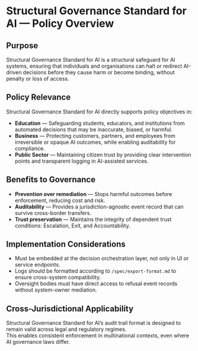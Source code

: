 # Structural Governance Standard for AI — Policy Overview

## Purpose
Structural Governance Standard for AI is a structural safeguard for AI systems, ensuring that individuals and organisations can halt or redirect AI-driven decisions before they cause harm or become binding, without penalty or loss of access.

## Policy Relevance
Structural Governance Standard for AI directly supports policy objectives in:
- **Education** — Safeguarding students, educators, and institutions from automated decisions that may be inaccurate, biased, or harmful.
- **Business** — Protecting customers, partners, and employees from irreversible or opaque AI outcomes, while enabling auditability for compliance.
- **Public Sector** — Maintaining citizen trust by providing clear intervention points and transparent logging in AI-assisted services.

## Benefits to Governance
- **Prevention over remediation** — Stops harmful outcomes before enforcement, reducing cost and risk.
- **Auditability** — Provides a jurisdiction-agnostic event record that can survive cross-border transfers.
- **Trust preservation** — Maintains the integrity of dependent trust conditions: Escalation, Exit, and Accountability.

## Implementation Considerations
- Must be embedded at the decision orchestration layer, not only in UI or service endpoints.
- Logs should be formatted according to `/spec/export-format.md` to ensure cross-system compatibility.
- Oversight bodies must have direct access to refusal event records without system-owner mediation.

## Cross-Jurisdictional Applicability
Structural Governance Standard for AI’s audit trail format is designed to remain valid across legal and regulatory regimes.  
This enables consistent enforcement in multinational contexts, even where AI governance laws differ.
